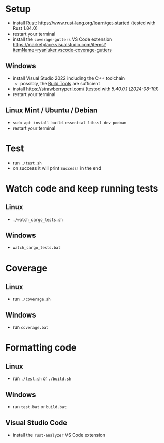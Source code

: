# Setup

* install Rust: <https://www.rust-lang.org/learn/get-started> (tested with Rust 1.84.0)
* restart your terminal
* install the `coverage-gutters` VS Code extension <https://marketplace.visualstudio.com/items?itemName=ryanluker.vscode-coverage-gutters>

## Windows

* install Visual Studio 2022 including the C++ toolchain
  * possibly, the [Build Tools](https://aka.ms/vs/17/release/vs_BuildTools.exe) are sufficient
* install <https://strawberryperl.com/> (tested with *5.40.0.1 (2024-08-10)*)
* restart your terminal

## Linux Mint / Ubuntu / Debian

* `sudo apt install build-essential libssl-dev podman`
* restart your terminal

# Test

* run `./test.sh`
* on success it will print `Success!` in the end

# Watch code and keep running tests

## Linux

* `./watch_cargo_tests.sh`

## Windows

* `watch_cargo_tests.bat`

# Coverage

## Linux

* run `./coverage.sh`

## Windows

* run `coverage.bat`

# Formatting code

## Linux

* run `./test.sh` or `./build.sh`

## Windows

* run `test.bat` or `build.bat`

## Visual Studio Code

* install the `rust-analyzer` VS Code extension
